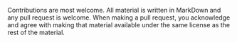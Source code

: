 Contributions are most welcome. All material is written in MarkDown and any pull request is welcome. When making a pull request, you acknowledge and agree with making that material available under the same license as the rest of the material.

